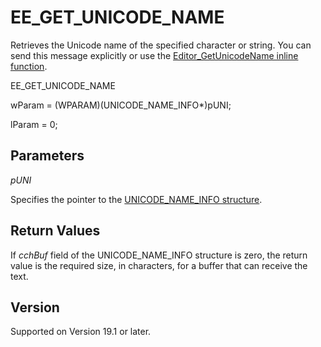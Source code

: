# EE\_GET\_UNICODE\_NAME

Retrieves the Unicode name of the specified character or string. You can send this message explicitly or use the [Editor\_GetUnicodeName inline function](../macro/editor_getunicodename).

EE\_GET\_UNICODE\_NAME

wParam = (WPARAM)(UNICODE\_NAME\_INFO\*)pUNI;

lParam = 0;

## Parameters

_pUNI_

Specifies the pointer to the [UNICODE\_NAME\_INFO structure](../structure/unicode_name_info).

## Return Values

If _cchBuf_ field of the UNICODE\_NAME\_INFO structure is zero, the return value is the required size, in characters,
for a buffer that can receive the text.

## Version

Supported on Version 19.1 or later.
